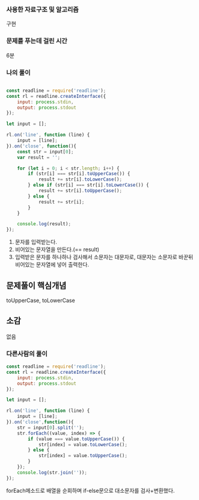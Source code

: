 ### 사용한 자료구조 및 알고리즘
구현

### 문제를 푸는데 걸린 시간
6분

### 나의 풀이

```Javascript

const readline = require('readline');
const rl = readline.createInterface({
    input: process.stdin,
    output: process.stdout
});

let input = [];

rl.on('line', function (line) {
    input = [line];
}).on('close', function(){
    const str = input[0];
    var result = '';

    for (let i = 0; i < str.length; i++) {
        if (str[i] === str[i].toUpperCase()) {
            result += str[i].toLowerCase();
        } else if (str[i] === str[i].toLowerCase()) {
            result += str[i].toUpperCase();
        } else {
            result += str[i];
        }
    }

    console.log(result);
});

```
1. 문자를 입력받는다.
2. 비어있는 문자열을 만든다.(== result)
3. 입력받은 문자를 하나하나 검사해서 소문자는 대문자로, 대문자는 소문자로 바꾼뒤 비어있는 문자열에 넣어 출력한다.

## 문제풀이 핵심개념
toUpperCase, toLowerCase

## 소감
없음

### 다른사람의 풀이

```Javascript
const readline = require('readline');
const rl = readline.createInterface({
    input: process.stdin,
    output: process.stdout
});

let input = [];

rl.on('line', function (line) {
    input = [line];
}).on('close',function(){
    str = input[0].split('');
    str.forEach((value, index) => {
        if (value === value.toUpperCase()) {
            str[index] = value.toLowerCase();
        } else {
            str[index] = value.toUpperCase();
        }
    });
    console.log(str.join(''));
});


```

forEach메소드로 배열을 순회하며 if-else문으로 대소문자를 검사+변환했다.